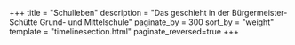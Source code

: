 +++
title = "Schulleben"
description = "Das geschieht in der Bürgermeister-Schütte Grund- und Mittelschule"
paginate_by = 300
sort_by = "weight"
template = "timelinesection.html"
paginate_reversed=true
+++